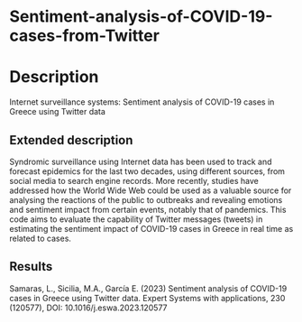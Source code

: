 # Sentiment-analysis-of-COVID-19-cases-from-Twitter
# Description
Internet surveillance systems: Sentiment analysis of COVID-19 cases in Greece using Twitter data
## Extended description
Syndromic surveillance using Internet data has been used to track and forecast epidemics for the last two decades, using different sources, from social media to search engine records. More recently, studies have addressed how the World Wide Web could be used as a valuable source for analysing the reactions of the public to outbreaks and revealing emotions and sentiment impact from certain events, notably that of pandemics.
This code aims to evaluate the capability of Twitter messages (tweets) in estimating the sentiment impact of COVID-19 cases in Greece in real time as related to cases.
## Results
Samaras, L., Sicilia, M.A., García E. (2023) Sentiment analysis of COVID-19 cases in Greece using Twitter data. Expert Systems with applications, 230 (120577), DOI: 10.1016/j.eswa.2023.120577
